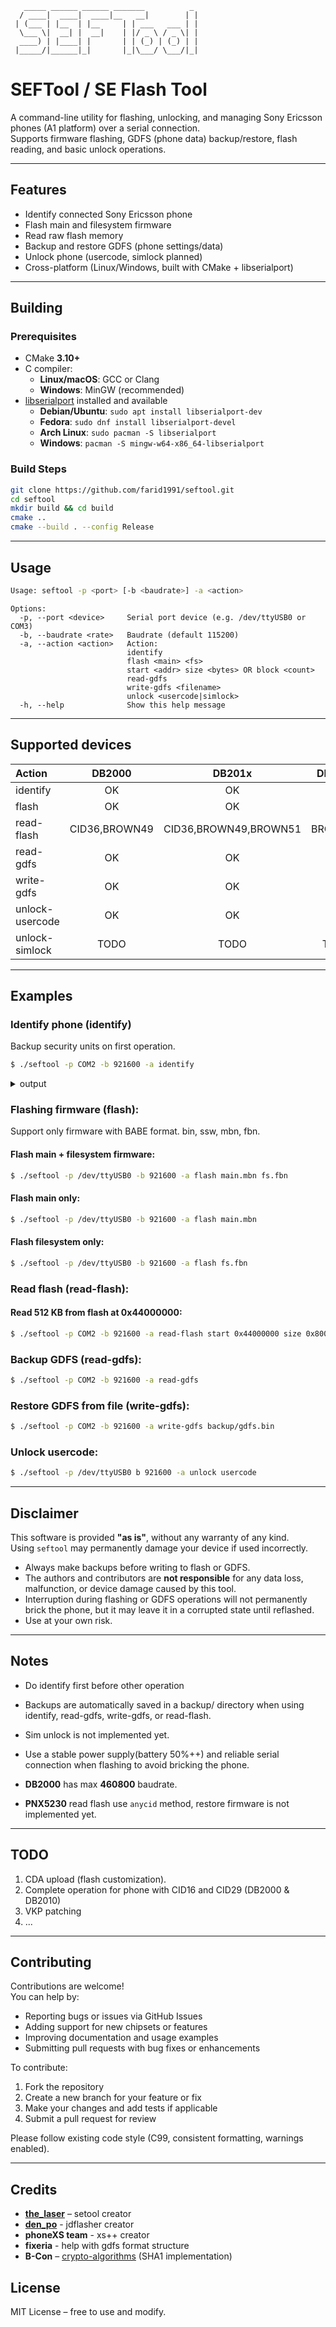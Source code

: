 ```
   _____ ______ ______ _______          _ 
  / ____|  ____|  ____|__   __|        | |
 | (___ | |__  | |__     | | ___   ___ | |
  \___ \|  __| |  __|    | |/ _ \ / _ \| |
  ____) | |____| |       | | (_) | (_) | |
 |_____/|______|_|       |_|\___/ \___/|_|                     
```
                                          
# SEFTool / SE Flash Tool

A command-line utility for flashing, unlocking, and managing Sony Ericsson phones (A1 platform) over a serial connection.  
Supports firmware flashing, GDFS (phone data) backup/restore, flash reading, and basic unlock operations.

---

## Features

- Identify connected Sony Ericsson phone
- Flash main and filesystem firmware
- Read raw flash memory
- Backup and restore GDFS (phone settings/data)
- Unlock phone (usercode, simlock planned)
- Cross-platform (Linux/Windows, built with CMake + libserialport)

---

## Building

### Prerequisites
- CMake **3.10+**
- C compiler:
  - **Linux/macOS**: GCC or Clang
  - **Windows**: MinGW (recommended)
- [libserialport](https://sigrok.org/wiki/Libserialport) installed and available  
  - **Debian/Ubuntu**: `sudo apt install libserialport-dev`  
  - **Fedora**: `sudo dnf install libserialport-devel`  
  - **Arch Linux**: `sudo pacman -S libserialport`  
  - **Windows**: `pacman -S mingw-w64-x86_64-libserialport`

### Build Steps
```sh
git clone https://github.com/farid1991/seftool.git
cd seftool
mkdir build && cd build
cmake ..
cmake --build . --config Release
```

---

## Usage
```sh
Usage: seftool -p <port> [-b <baudrate>] -a <action>
```
```
Options:
  -p, --port <device>     Serial port device (e.g. /dev/ttyUSB0 or COM3)
  -b, --baudrate <rate>   Baudrate (default 115200)
  -a, --action <action>   Action:
                          identify
                          flash <main> <fs>
                          start <addr> size <bytes> OR block <count>
                          read-gdfs
                          write-gdfs <filename>
                          unlock <usercode|simlock>
  -h, --help              Show this help message
```

---

## Supported devices

| Action         | DB2000        | DB201x                | DB2020  | PNX5230        |
|:---------------|:-------------:|:---------------------:|:-------:|:--------------:|
| identify       | OK            | OK                    | OK      | OK             |
| flash          | OK            | OK                    | OK      | OK             |
| read-flash     | CID36,BROWN49 | CID36,BROWN49,BROWN51 | BROWN49 | anycid exploit |
| read-gdfs      | OK            | OK                    | OK      | OK             |
| write-gdfs     | OK            | OK                    | OK      | OK             |
| unlock-usercode| OK            | OK                    | OK      | OK             |
| unlock-simlock | TODO          | TODO                  | TODO    | TODO           |


---

## Examples

### Identify phone (identify)
Backup security units on first operation.
```sh
$ ./seftool -p COM2 -b 921600 -a identify
```
<details>
<summary>output</summary>

```sh
Port: COM2
Baudrate: 921600
Action: identify

Powering phone
Waiting for reply (30s timeout):
30 seconds remaining...
Connected

Detected Sony Ericsson
Chip ID: 9900, Platform: DB2020
EMP Protocol: 03.01
SPEED: 921600

LDR: 071130 1150 NPACXC1250330_DB2020_PRODUCTIONIDLOADER_P3M
FLASH ID: 0x897e (Intel)
OTP: LOCKED:1 CID:51 PAF:1 IMEI:35958401******
ACTIVE CID:53 COLOR:RED
Activating GDFS.. activated

Phone Info (from GDFS):
Model: W660i
Brand: Sony Ericsson
MAPP CXC article: R8BB001     prgCXC1250446_GENERIC_FY
MAPP CXC version: R8BB001
Language Package: C_ASIA
CDA article: CDA102568/7
CDA revision: R8A
Default article: cxc1250839
Default version: R6AD001
SIMLOCKS NOT DETECTED
Provider: 000-000

Shutdown phone
Done
```
</details>

### Flashing firmware (flash):
Support only firmware with BABE format. bin, ssw, mbn, fbn.

#### Flash main + filesystem firmware:
```sh
$ ./seftool -p /dev/ttyUSB0 -b 921600 -a flash main.mbn fs.fbn
```

#### Flash main only:
```sh
$ ./seftool -p /dev/ttyUSB0 -b 921600 -a flash main.mbn
```

#### Flash filesystem only:
```sh
$ ./seftool -p /dev/ttyUSB0 -b 921600 -a flash fs.fbn
```

### Read flash (read-flash):

#### Read 512 KB from flash at 0x44000000:
```sh
$ ./seftool -p COM2 -b 921600 -a read-flash start 0x44000000 size 0x80000
```

### Backup GDFS (read-gdfs):
```sh
$ ./seftool -p COM2 -b 921600 -a read-gdfs
```

### Restore GDFS from file (write-gdfs):
```sh
$ ./seftool -p COM2 -b 921600 -a write-gdfs backup/gdfs.bin
```

### Unlock usercode:
```sh
$ ./seftool -p /dev/ttyUSB0 b 921600 -a unlock usercode
```

---

## Disclaimer
This software is provided **"as is"**, without any warranty of any kind.  
Using `seftool` may permanently damage your device if used incorrectly.  

- Always make backups before writing to flash or GDFS.  
- The authors and contributors are **not responsible** for any data loss, malfunction, or device damage caused by this tool.  
- Interruption during flashing or GDFS operations will not permanently brick the phone, but it may leave it in a corrupted state until reflashed.
- Use at your own risk.

---

## Notes
* Do identify first before other operation

* Backups are automatically saved in a backup/ directory when using identify, read-gdfs, write-gdfs, or read-flash.

* Sim unlock is not implemented yet.

* Use a stable power supply(battery 50%++) and reliable serial connection when flashing to avoid bricking the phone.

* **DB2000** has max **460800** baudrate.

* **PNX5230** read flash use `anycid` method, restore firmware is not implemented yet.
---

## TODO
1. CDA upload (flash customization).
2. Complete operation for phone with CID16 and CID29 (DB2000 & DB2010)
3. VKP patching
4. ...

---

## Contributing
Contributions are welcome!  
You can help by:
- Reporting bugs or issues via GitHub Issues
- Adding support for new chipsets or features
- Improving documentation and usage examples
- Submitting pull requests with bug fixes or enhancements

To contribute:
1. Fork the repository
2. Create a new branch for your feature or fix
3. Make your changes and add tests if applicable
4. Submit a pull request for review

Please follow existing code style (C99, consistent formatting, warnings enabled).

---

## Credits
- [**the_laser**](https://support.setool.net/) – setool creator  
- [**den_po**](https://github.com/justdanpo) - jdflasher creator 
- **phoneXS team** - xs++ creator
- **fixeria** - help with gdfs format structure
- **B-Con** – [crypto-algorithms](https://github.com/B-Con/crypto-algorithms) (SHA1 implementation)

## License
MIT License – free to use and modify.
